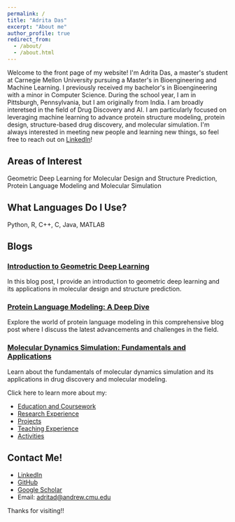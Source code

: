 ```yaml
---
permalink: /
title: "Adrita Das"
excerpt: "About me"
author_profile: true
redirect_from: 
  - /about/
  - /about.html
---
```


Welcome to the front page of my website! I'm Adrita Das, a master's student at Carnegie Mellon University pursuing a Master's in Bioengineering and Machine Learning. I previously received my bachelor's in Bioengineering with a minor in Computer Science. During the school year, I am in Pittsburgh, Pennsylvania, but I am originally from India. I am broadly interetsed in the field of Drug Discovery and AI. I am particularly focused on leveraging machine learning to advance protein structure modeling, protein design, structure-based drug discovery, and molecular simulation. I'm always interested in meeting new people and learning new things, so feel free to reach out on [LinkedIn](https://www.linkedin.com/in/adrita-das-6b05a615a/)!

Areas of Interest
------
Geometric Deep Learning for Molecular Design and Structure Prediction, Protein Language Modeling and Molecular Simulation

What Languages Do I Use?
------
Python, R, C++, C, Java, MATLAB

## Blogs

### [Introduction to Geometric Deep Learning](https://example.com/blog_post_1)
In this blog post, I provide an introduction to geometric deep learning and its applications in molecular design and structure prediction.

### [Protein Language Modeling: A Deep Dive](https://example.com/blog_post_2)
Explore the world of protein language modeling in this comprehensive blog post where I discuss the latest advancements and challenges in the field.

### [Molecular Dynamics Simulation: Fundamentals and Applications](https://example.com/blog_post_3)
Learn about the fundamentals of molecular dynamics simulation and its applications in drug discovery and molecular modeling.

Click here to learn more about my:
  * [Education and Coursework](https://adrita78.github.io/education/)
  * [Research Experience](https://adrita78.github.io/experience/)
  * [Projects](https://adrita78.github.io/projects/)
  * [Teaching Experience](https://adrita78.github.io/teaching/)
  * [Activities](https://adrita78.github.io/activities/)

Contact Me!
------
  * [LinkedIn](https://www.linkedin.com/in/adrita-das-6b05a615a/)
  * [GitHub](https://github.com/adrita78)
  * [Google Scholar](https://scholar.google.com/citations?user=R6EtfNEAAAAJ&hl=en)
  * Email: adritad@andrew.cmu.edu

Thanks for visiting!!


